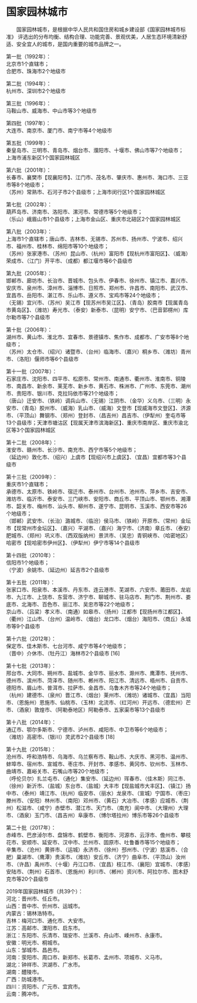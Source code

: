 # 国家园林城市  
  
&emsp;&emsp;国家园林城市，是根据中华人民共和国住房和城乡建设部《国家园林城市标准》 评选出的分布均衡、结构合理、功能完善、景观优美，人居生态环境清新舒适、安全宜人的城市，是国内重要的城市品牌之一。  
  
第一批（1992年）：  
北京市1个直辖市；  
合肥市、珠海市2个地级市  
  
第二批（1994年）：  
杭州市、深圳市2个地级市  
  
第三批（1996年）：  
马鞍山市、威海市、中山市等3个地级市  
  
第四批（1997年）：  
大连市、南京市、厦门市、南宁市等4个地级市  
  
第五批（1999年）：  
秦皇岛市、三明市、青岛市、烟台市、濮阳市、十堰市、佛山市等7个地级市；  
上海市浦东新区1个国家园林城区   
  
第六批（2001年）：  
长春市、襄樊市【现襄阳市】、江门市、茂名市、肇庆市、惠州市、海口市、三亚市等8个地级市；  
（苏州）常熟市、石河子市2个县级市；上海市闵行区1个国家园林城区  
  
第七批（2002年）：  
葫芦岛市、济南市、洛阳市、漯河市、常德市等5个地级市；  
（乐山）峨眉山市1个县级市；上海市金山区、重庆市北碚区2个国家园林城区   
  
第八批（2003年）：  
上海市1个直辖市；唐山市、吉林市、无锡市、苏州市、扬州市、宁波市、绍兴市、福州市、桂林市、绵阳市等10个地级市；  
（苏州）张家港市、（苏州）昆山市、（杭州）富阳市【现杭州市富阳区】、（威海）荣成市、（江门）开平市、（成都）都江堰市等6个县级市  
  
第九批（2005年）：  
邯郸市、廊坊市、长治市、晋城市、包头市、伊春市、徐州市、镇江市、嘉兴市、安庆市、泉州市、漳州市、淄博市、日照市、郑州市、许昌市、南阳市、武汉市、宜昌市、岳阳市、湛江市、乐山市、遵义市、宝鸡市等24个地级市；  
（无锡）宜兴市、（苏州）吴江市【现苏州市吴江区】、（青岛）胶南市【现属青岛市黄岛区】、（潍坊）寿光市、（泰安）新泰市、（昆明）安宁市、（巴音郭楞州）库尔勒市等7个县级市  
  
第十批（2006年）：  
湖州市、黄山市、淮北市、宜春市、景德镇市、焦作市、成都市、广安市等8个地级市；  
（苏州）太仓市、（绍兴）诸暨市、（台州）临海市、（嘉兴）桐乡市、（潍坊）青州市、（洛阳）偃师市等6个县级市  
  
第十一批（2007年）：  
石家庄市、沈阳市、四平市、松原市、常州市、南通市、衢州市、淮南市、铜陵市、南昌市、新余市、莱芜市、新乡市、黄石市、株洲市、广州市、东莞市、潮州市、贵阳市、银川市、克拉玛依市等21个地级市；  
（唐山）迁安市、（铁岭）调兵山市、（无锡）江阴市、（金华）义乌市、（三明）永安市、（青岛）胶州市、（威海）乳山市、（威海）文登市【现威海市文登区】、济源市、（平顶山）舞钢市、（郑州）登封市、（昌吉州）昌吉市、（伊犁州）奎屯市等13个县级市；天津市塘沽区【现属天津市滨海新区】、重庆市南岸区、重庆市渝北区等3个国家园林城区  
  
第十二批（2008年）：  
淮安市、赣州市、长沙市、南充市、西宁市等5个地级市；  
（延边州）敦化市、（绍兴）上虞市【现绍兴市上虞区】、（宜昌）宜都市等3个县级市  
  
第十三批（2009年）：  
重庆市1个直辖市；  
承德市、太原市、铁岭市、宿迁市、泰州市、台州市、池州市、萍乡市、吉安市、潍坊市、临沂市、泰安市、三门峡市、安阳市、商丘市、平顶山市、鄂州市、湘潭市、韶关市、梅州市、汕头市、柳州市、遂宁市、昆明市、玉溪市、西安市等26个地级市；  
（邯郸）武安市、（长治）潞城市、（临汾）侯马市、（铁岭）开原市、（常州）金坛市【现常州市金坛区】、（嘉兴）平湖市、（嘉兴）海宁市、（济南）章丘市、（泰安）肥城市、（郑州）巩义市、（西双版纳州）景洪市、（吴忠）青铜峡市、（哈密地区）哈密市【现哈密市伊州区】、（伊犁州）伊宁市等14个县级市  
  
第十四批（2010年）：  
信阳市1个地级市；  
（宁波）余姚市、（延边州）延吉市2个县级市  
  
第十五批（2011年）：  
张家口市、阳泉市、本溪市、丹东市、连云港市、芜湖市、六安市、莆田市、龙岩市、九江市、上饶市、东营市、济宁市、聊城市、驻马店市、荆门市、荆州市、娄底市、北海市、百色市、丽江市、吴忠市等22个地级市；  
京山市、（吕梁）孝义市、（南通）如皋市、（扬州）江都市【现扬州市江都区】、（衢州）江山市、（台州）温岭市、（烟台）龙口市、（烟台）海阳市、（商丘）永城市等9个县级市  
  
第十六批（2012年）：  
保定市、佳木斯市、七台河市、咸宁市等4个地级市；  
（晋中）介休市、（牡丹江）海林市2个县级市 [16]  
  
第十七批（2013年）：  
邢台市、大同市、朔州市、盐城市、金华市、丽水市、滁州市、鹰潭市、抚州市、德州市、滨州市、菏泽市、随州市、郴州市、阳江市、清远市、梧州市、自贡市、德阳市、眉山市、普洱市、拉萨市、金昌市、乌鲁木齐市等24个地级市；  
（杭州）建德市、（泉州）晋江市、（烟台）莱州市、（潍坊）诸城市、（宜昌）当阳市、（恩施州）恩施市、仙桃市、（玉林）北流市、（红河州）开远市、（德宏州）芒市、（酒泉）敦煌市、（阿勒泰地区）阿勒泰市、五家渠市等13个县级市  
  
第十八批（2014年）：  
通辽市、鄂尔多斯市、宁德市、泸州市、咸阳市、中卫市等6个地级市；  
（潍坊）高密市、（银川）灵武市2个县级市 [18]  
  
第十九批（2015年）：  
沧州市、呼和浩特市、乌海市、乌兰察布市、鞍山市、大庆市、黑河市、温州市、蚌埠市、宿州市、宣城市、枣庄市、开封市、孝感市、黄冈市、钦州市、玉林市、曲靖市、嘉峪关市、石嘴山市等20个地级市；  
（呼伦贝尔）扎兰屯市、（通化）集安市、（延边州）珲春市、（佳木斯）同江市、（徐州）新沂市、（盐城）东台市、（盐城）大丰市【现盐城市大丰区】、（镇江）扬中市、（泰州）靖江市、（杭州）临安市、（丽水）龙泉市、（宣城）宁国市、（枣庄）滕州市、（安阳）林州市、（南阳）邓州市、（黄石）大冶市、（孝感）应城市、（荆州）松滋市、（咸宁）赤壁市、潜江市、天门市、（南充）阆中市、（大理州）大理市、（酒泉）玉门市、（昌吉州）阜康市、（博尔塔拉州）博乐市等26个县级市  
  
第二十批（2017年）：  
赤峰市、巴彦淖尔市、盘锦市、鹤壁市、衡阳市、河源市、云浮市、儋州市、攀枝花市、安顺市、延安市、汉中市、兰州市、固原市、吐鲁番市等15个地级市；  
辛集市、（沧州）黄骅市、（运城）永济市、（徐州）邳州市、（宁波）慈溪市、（合肥）巢湖市、（鹰潭）贵溪市、（潍坊）安丘市、（济宁）曲阜市、（平顶山）汝州市、（许昌）禹州市、（十堰）丹江口市、（宜昌）枝江市、（襄阳）宜城市、（孝感）安陆市、（荆州）石首市、（恩施州）利川市、（郴州）资兴市、阿拉尔市、图木舒克市等20个县级市  
  
2019年国家园林城市（共39个）：  
河北：晋州市、任丘市。  
山西：晋中市、忻州市、运城市。  
内蒙古：锡林浩特市。  
吉林：梅河口市、通化市、大安市。  
江苏：高邮市、溧阳市、启东市。  
浙江：东阳市、乐清市、瑞安市、兰溪市、舟山市、嵊州市、永康市。  
安徽：明光市、桐城市。  
山东：邹城市、昌邑市。  
河南：荥阳市、周口市、新郑市、长葛市、孟州市、项城市、义马市。  
湖北：钟祥市、洪湖市、广水市。  
湖南：醴陵市。  
广西：防城港市。  
四川：资阳市、广元市、宜宾市。  
云南：腾冲市。  